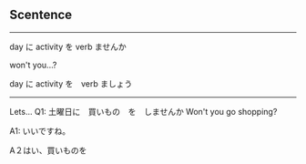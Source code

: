 Scentence 
---
***


day に activity を verb ませんか 

won't you...?

day に activity を　verb ましょう
***
Lets...
Q1: 土曜日に　買いもの　を　しませんか
Won't you go shopping?

A1: いいですね。

A２はい、買いものを　


